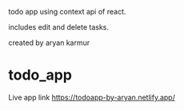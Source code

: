 todo app using context api of react.

includes edit and delete tasks.


created by aryan karmur
# todo_app

Live app link 
https://todoapp-by-aryan.netlify.app/

